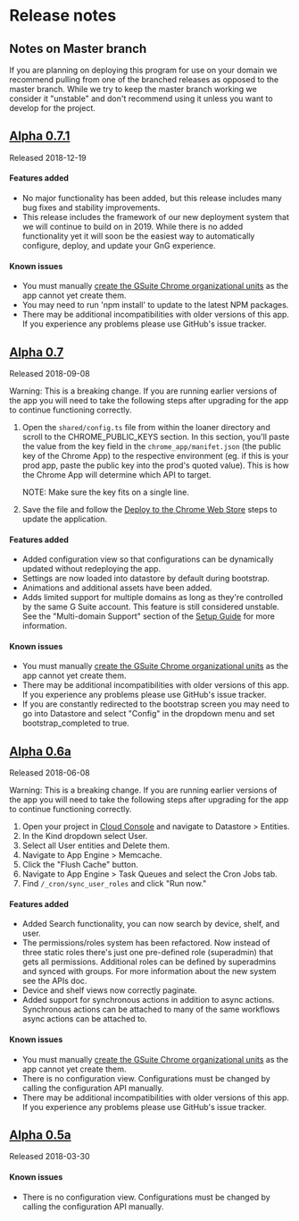 # Release notes




## Notes on Master branch

If you are planning on deploying this program for use on your domain we
recommend pulling from one of the branched releases as opposed to the master
branch. While we try to keep the master branch working we consider it "unstable"
and don't recommend using it unless you want to develop for the project.

## [Alpha 0.7.1](https://github.com/google/loaner/tree/Alpha-\(0.7.1\))

Released 2018-12-19

#### Features added

*   No major functionality has been added, but this release includes many bug
    fixes and stability improvements.
*   This release includes the framework of our new deployment system that we
    will continue to build on in 2019. While there is no added functionality yet
    it will soon be the easiest way to automatically configure, deploy, and
    update your GnG experience.

#### Known issues

*   You must manually
    [create the GSuite Chrome organizational units](gngsetup_part1.md)
    as the app cannot yet create them.
*   You may need to run 'npm install' to update to the latest NPM packages.
*   There may be additional incompatibilities with older versions of this app.
    If you experience any problems please use GitHub's issue tracker.

## [Alpha 0.7](https://github.com/google/loaner/tree/Alpha-\(0.7\))

Released 2018-09-08

Warning: This is a breaking change. If you are running earlier versions of the
app you will need to take the following steps after upgrading for the app to
continue functioning correctly.

1.  Open the `shared/config.ts` file from within the loaner directory and scroll
    to the CHROME_PUBLIC_KEYS section. In this section, you'll paste the value
    from the key field in the `chrome_app/manifet.json` (the public key of the
    Chrome App) to the respective environment (eg. if this is your prod app,
    paste the public key into the prod's quoted value). This is how the Chrome
    App will determine which API to target.

    NOTE: Make sure the key fits on a single line.

1.  Save the file and follow the
    [Deploy to the Chrome Web Store](gngsetup_part2.md)
    steps to update the application.

#### Features added

*   Added configuration view so that configurations can be dynamically updated
    without redeploying the app.
*   Settings are now loaded into datastore by default during bootstrap.
*   Animations and additional assets have been added.
*   Adds limited support for multiple domains as long as they're controlled by
    the same G Suite account. This feature is still considered unstable. See the
    "Multi-domain Support" section of the
    [Setup Guide](gngsetup_part2.md)
    for more information.

#### Known issues

*   You must manually
    [create the GSuite Chrome organizational units](gngsetup_part4.md)
    as the app cannot yet create them.
*   There may be additional incompatibilities with older versions of this app.
    If you experience any problems please use GitHub's issue tracker.
*   If you are constantly redirected to the bootstrap screen you may need to go
    into Datastore and select "Config" in the dropdown menu and set
    bootstrap_completed to true.

## [Alpha 0.6a](https://github.com/google/loaner/tree/Alpha-\(0.6\))

Released 2018-06-08

Warning: This is a breaking change. If you are running earlier versions of the
app you will need to take the following steps after upgrading for the app to
continue functioning correctly.

1.  Open your project in [Cloud Console](http://console.cloud.google.com) and
    navigate to Datastore > Entities.
1.  In the Kind dropdown select User.
1.  Select all User entities and Delete them.
1.  Navigate to App Engine > Memcache.
1.  Click the "Flush Cache" button.
1.  Navigate to App Engine > Task Queues and select the Cron Jobs tab.
1.  Find `/_cron/sync_user_roles` and click "Run now."

#### Features added

*   Added Search functionality, you can now search by device, shelf, and user.
*   The permissions/roles system has been refactored. Now instead of three
    static roles there's just one pre-defined role (superadmin) that gets all
    permissions. Additional roles can be defined by superadmins and synced with
    groups. For more information about the new system see the APIs doc.
*   Device and shelf views now correctly paginate.
*   Added support for synchronous actions in addition to async actions.
    Synchronous actions can be attached to many of the same workflows async
    actions can be attached to.

#### Known issues

*   You must manually
    [create the GSuite Chrome organizational units](gngsetup_part4.md)
    as the app cannot yet create them.
*   There is no configuration view. Configurations must be changed by calling
    the configuration API manually.
*   There may be additional incompatibilities with older versions of this app.
    If you experience any problems please use GitHub's issue tracker.

## [Alpha 0.5a](https://github.com/google/loaner/tree/Alpha-\(0.5\))

Released 2018-03-30

#### Known issues

*   There is no configuration view. Configurations must be changed by calling
    the configuration API manually.
